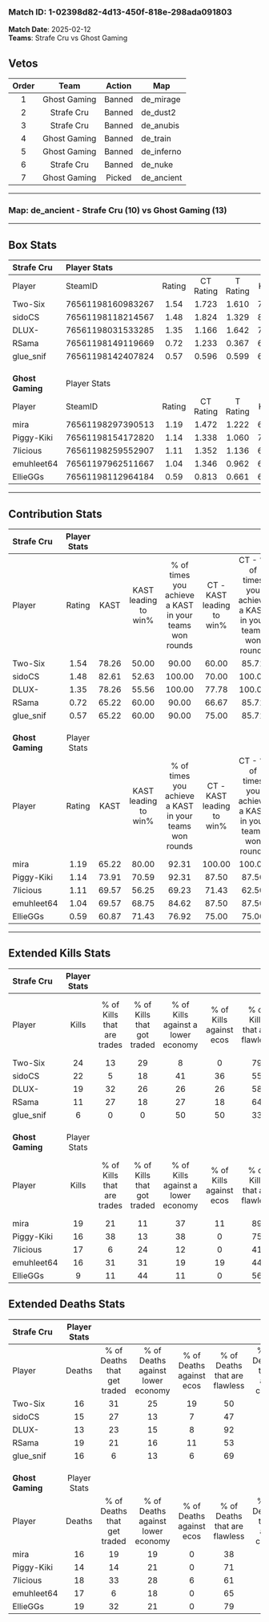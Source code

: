 ### Match ID: 1-02398d82-4d13-450f-818e-298ada091803  
**Match Date**: 2025-02-12  
**Teams**: Strafe Cru vs Ghost Gaming  

## Vetos  

| Order | Team | Action | Map |
| :---: | :--: | :----: | --- |
| 1 | Ghost Gaming | Banned | de_mirage |
| 2 | Strafe Cru | Banned | de_dust2 |
| 3 | Strafe Cru | Banned | de_anubis |
| 4 | Ghost Gaming | Banned | de_train |
| 5 | Ghost Gaming | Banned | de_inferno |
| 6 | Strafe Cru | Banned | de_nuke |
| 7 | Ghost Gaming | Picked | de_ancient |

---  

### **Map**: de_ancient - Strafe Cru (10) vs Ghost Gaming (13)  
---  

## Box Stats  

| **Strafe Cru**   | Player Stats      |        |           |          |       |       |       |         |        |      |     |
| :- | :- | :-: | :-: | :-: | :-: | :-: | :-: | :-: | :-: | :-: | :-: |
| Player           | SteamID           | Rating | CT Rating | T Rating | KAST  |  ADR  | Kills | Assists | Deaths | K/D  | HS% |
| Two-Six          | 76561198160983267 |  1.54  |   1.723   |  1.610   | 78.26 | 110.5 |  24   |    5    |   16   | 1.50 | 54  |
| sidoCS           | 76561198118214567 |  1.48  |   1.824   |  1.329   | 82.61 | 100.7 |  22   |    4    |   15   | 1.47 | 31  |
| DLUX-            | 76561198031533285 |  1.35  |   1.166   |  1.642   | 78.26 | 84.8  |  19   |    7    |   13   | 1.46 | 57  |
| RSama            | 76561198149119669 |  0.72  |   1.233   |  0.367   | 65.22 | 56.9  |  11   |    7    |   19   | 0.58 | 36  |
| glue_snif        | 76561198142407824 |  0.57  |   0.596   |  0.599   | 65.22 | 46.5  |   6   |    6    |   16   | 0.38 | 33  |
|                  |                   |        |           |          |       |       |       |         |        |      |     |
|                  |                   |        |           |          |       |       |       |         |        |      |     |
|                  |                   |        |           |          |       |       |       |         |        |      |     |
| **Ghost Gaming** | Player Stats      |        |           |          |       |       |       |         |        |      |     |
| Player           | SteamID           | Rating | CT Rating | T Rating | KAST  |  ADR  | Kills | Assists | Deaths | K/D  | HS% |
| mira             | 76561198297390513 |  1.19  |   1.472   |  1.222   | 65.22 | 88.0  |  19   |    7    |   16   | 1.19 | 73  |
| Piggy-Kiki       | 76561198154172820 |  1.14  |   1.338   |  1.060   | 73.91 | 76.3  |  16   |    5    |   14   | 1.14 | 37  |
| 7licious         | 76561198259552907 |  1.11  |   1.352   |  1.136   | 69.57 | 89.7  |  17   |    8    |   18   | 0.94 | 70  |
| emuhleet64       | 76561197962511667 |  1.04  |   1.346   |  0.962   | 69.57 | 70.9  |  16   |    8    |   17   | 0.94 | 31  |
| EllieGGs         | 76561198112964184 |  0.59  |   0.813   |  0.661   | 60.87 | 55.1  |   9   |    3    |   19   | 0.47 | 66  |
---  

## Contribution Stats  

| **Strafe Cru**   | Player Stats |       |                      |                                                        |                           |                                                             |                          |                                                            |
| :- | :-: | :-: | :-: | :-: | :-: | :-: | :-: | :-: |
| Player           |    Rating    | KAST  | KAST leading to win% | % of times you achieve a KAST in your teams won rounds | CT - KAST leading to win% | CT - % of times you achieve a KAST in your teams won rounds | T - KAST leading to win% | T - % of times you achieve a KAST in your teams won rounds |
| Two-Six          |     1.54     | 78.26 |        50.00         |                         90.00                          |           60.00           |                            85.71                            |          37.50           |                           100.00                           |
| sidoCS           |     1.48     | 82.61 |        52.63         |                         100.00                         |           70.00           |                           100.00                            |          33.33           |                           100.00                           |
| DLUX-            |     1.35     | 78.26 |        55.56         |                         100.00                         |           77.78           |                           100.00                            |          33.33           |                           100.00                           |
| RSama            |     0.72     | 65.22 |        60.00         |                         90.00                          |           66.67           |                            85.71                            |          50.00           |                           100.00                           |
| glue_snif        |     0.57     | 65.22 |        60.00         |                         90.00                          |           75.00           |                            85.71                            |          42.86           |                           100.00                           |
|                  |              |       |                      |                                                        |                           |                                                             |                          |                                                            |
|                  |              |       |                      |                                                        |                           |                                                             |                          |                                                            |
|                  |              |       |                      |                                                        |                           |                                                             |                          |                                                            |
| **Ghost Gaming** | Player Stats |       |                      |                                                        |                           |                                                             |                          |                                                            |
| Player           |    Rating    | KAST  | KAST leading to win% | % of times you achieve a KAST in your teams won rounds | CT - KAST leading to win% | CT - % of times you achieve a KAST in your teams won rounds | T - KAST leading to win% | T - % of times you achieve a KAST in your teams won rounds |
| mira             |     1.19     | 65.22 |        80.00         |                         92.31                          |          100.00           |                           100.00                            |          57.14           |                           80.00                            |
| Piggy-Kiki       |     1.14     | 73.91 |        70.59         |                         92.31                          |           87.50           |                            87.50                            |          55.56           |                           100.00                           |
| 7licious         |     1.11     | 69.57 |        56.25         |                         69.23                          |           71.43           |                            62.50                            |          44.44           |                           80.00                            |
| emuhleet64       |     1.04     | 69.57 |        68.75         |                         84.62                          |           87.50           |                            87.50                            |          50.00           |                           80.00                            |
| EllieGGs         |     0.59     | 60.87 |        71.43         |                         76.92                          |           75.00           |                            75.00                            |          66.67           |                           80.00                            |
---  

## Extended Kills Stats  

| **Strafe Cru**   | Player Stats |                            |                            |                                    |                         |                              |                                 |                                       |                    |           |
| :- | :-: | :-: | :-: | :-: | :-: | :-: | :-: | :-: | :-: | :-: |
| Player           |    Kills     | % of Kills that are trades | % of Kills that got traded | % of Kills against a lower economy | % of Kills against ecos | % of Kills that are flawless | % of Kills that are close duels | % of Kills that are assisted by flash | Pistol Round Kills | AWP Kills |
| Two-Six          |      24      |             13             |             29             |                 8                  |            0            |              79              |                0                |                   0                   |         0          |     4     |
| sidoCS           |      22      |             5              |             18             |                 41                 |           36            |              55              |               18                |                   0                   |         0          |     1     |
| DLUX-            |      19      |             32             |             26             |                 26                 |           26            |              58              |                0                |                   0                   |         0          |     0     |
| RSama            |      11      |             27             |             18             |                 27                 |           18            |              64              |               18                |                   0                   |         3          |     1     |
| glue_snif        |      6       |             0              |             0              |                 50                 |           50            |              33              |               17                |                   0                   |         0          |     0     |
|                  |              |                            |                            |                                    |                         |                              |                                 |                                       |                    |           |
|                  |              |                            |                            |                                    |                         |                              |                                 |                                       |                    |           |
|                  |              |                            |                            |                                    |                         |                              |                                 |                                       |                    |           |
| **Ghost Gaming** | Player Stats |                            |                            |                                    |                         |                              |                                 |                                       |                    |           |
| Player           |    Kills     | % of Kills that are trades | % of Kills that got traded | % of Kills against a lower economy | % of Kills against ecos | % of Kills that are flawless | % of Kills that are close duels | % of Kills that are assisted by flash | Pistol Round Kills | AWP Kills |
| mira             |      19      |             21             |             11             |                 37                 |           11            |              89              |                0                |                   5                   |         0          |     3     |
| Piggy-Kiki       |      16      |             38             |             13             |                 38                 |            0            |              75              |                0                |                  13                   |         0          |     2     |
| 7licious         |      17      |             6              |             24             |                 12                 |            0            |              41              |                6                |                   0                   |         0          |     0     |
| emuhleet64       |      16      |             31             |             31             |                 19                 |           19            |              44              |                6                |                   0                   |         2          |     3     |
| EllieGGs         |      9       |             11             |             44             |                 11                 |            0            |              56              |               22                |                  11                   |         0          |     1     |
## Extended Deaths Stats  

| **Strafe Cru**   | Player Stats |                             |                                   |                          |                               |                            |                           |               |
| :- | :-: | :-: | :-: | :-: | :-: | :-: | :-: | :-: |
| Player           |    Deaths    | % of Deaths that get traded | % of Deaths against lower economy | % of Deaths against ecos | % of Deaths that are flawless | % of Deaths that are close | % of Deaths while blinded | Deaths to AWP |
| Two-Six          |      16      |             31              |                25                 |            19            |              50               |             6              |             0             |       0       |
| sidoCS           |      15      |             27              |                13                 |            7             |              47               |             7              |             0             |       0       |
| DLUX-            |      13      |             23              |                15                 |            8             |              92               |             0              |             8             |       1       |
| RSama            |      19      |             21              |                16                 |            11            |              53               |             5              |            11             |       1       |
| glue_snif        |      16      |              6              |                13                 |            6             |              69               |             6              |             6             |       0       |
|                  |              |                             |                                   |                          |                               |                            |                           |               |
|                  |              |                             |                                   |                          |                               |                            |                           |               |
|                  |              |                             |                                   |                          |                               |                            |                           |               |
| **Ghost Gaming** | Player Stats |                             |                                   |                          |                               |                            |                           |               |
| Player           |    Deaths    | % of Deaths that get traded | % of Deaths against lower economy | % of Deaths against ecos | % of Deaths that are flawless | % of Deaths that are close | % of Deaths while blinded | Deaths to AWP |
| mira             |      16      |             19              |                19                 |            0             |              38               |             13             |             0             |       0       |
| Piggy-Kiki       |      14      |             14              |                21                 |            0             |              71               |             0              |             0             |       0       |
| 7licious         |      18      |             33              |                28                 |            6             |              61               |             11             |             0             |       1       |
| emuhleet64       |      17      |              6              |                18                 |            0             |              65               |             12             |             0             |       0       |
| EllieGGs         |      19      |             32              |                21                 |            0             |              79               |             5              |             0             |       2       |
